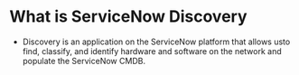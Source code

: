 # What is ServiceNow Discovery
- Discovery is an application on the ServiceNow platform that allows usto find, classify, and identify hardware and software on the network and populate the ServiceNow CMDB.

